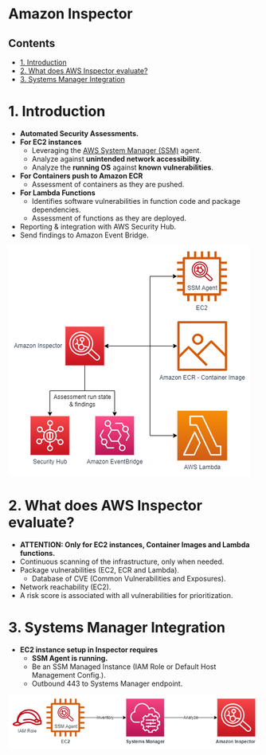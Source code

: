 # Amazon Inspector <!-- omit in toc -->

## Contents <!-- omit in toc -->

- [1. Introduction](#1-introduction)
- [2. What does AWS Inspector evaluate?](#2-what-does-aws-inspector-evaluate)
- [3. Systems Manager Integration](#3-systems-manager-integration)

# 1. Introduction

- **Automated Security Assessments.**
- **For EC2 instances**
  - Leveraging the [AWS System Manager (SSM)](/Management%20&%20Governance/AWS%20Systems%20Manager.md) agent.
  - Analyze against **unintended network accessibility**.
  - Analyze the **running OS** against **known vulnerabilities**.
- **For Containers push to Amazon ECR**
  - Assessment of containers as they are pushed.
- **For Lambda Functions**
  - Identifies software vulnerabilities in function code and package dependencies.
  - Assessment of functions as they are deployed.
- Reporting & integration with AWS Security Hub.
- Send findings to Amazon Event Bridge.

![Amazon Inspector Diagram](/Images/AmazonInspectorDiagram.png)

# 2. What does AWS Inspector evaluate?

- **ATTENTION: Only for EC2 instances, Container Images and Lambda functions.**
- Continuous scanning of the infrastructure, only when needed.
- Package vulnerabilities (EC2, ECR and Lambda).
  - Database of CVE (Common Vulnerabilities and Exposures).
- Network reachability (EC2).
- A risk score is associated with all vulnerabilities for prioritization.

# 3. Systems Manager Integration

- **EC2 instance setup in Inspector requires**
  - **SSM Agent is running.**
  - Be an SSM Managed Instance (IAM Role or Default Host Management Config.).
  - Outbound 443 to Systems Manager endpoint.

![Systems Manager Integration](/Images/AmazonInspectorSystemsManager.png)
